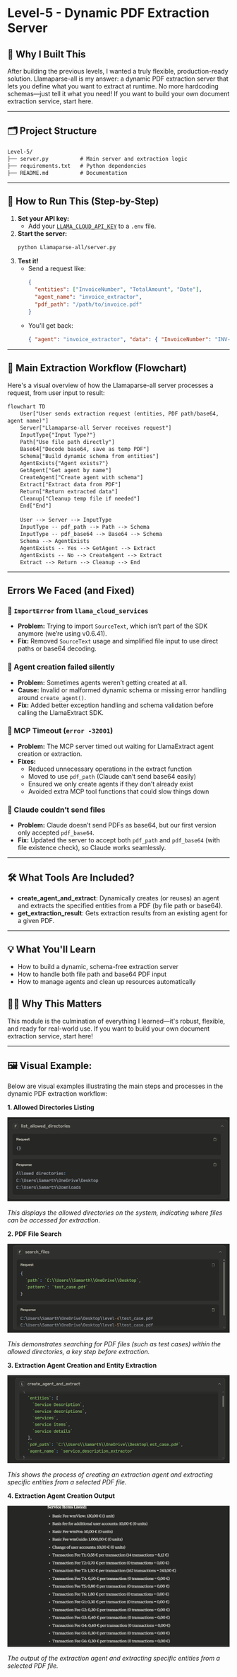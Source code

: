 # Level-5 - Dynamic PDF Extraction Server

## 🚀 Why I Built This

After building the previous levels, I wanted a truly flexible, production-ready solution. Llamaparse-all is my answer: a dynamic PDF extraction server that lets you define what you want to extract at runtime. No more hardcoding schemas—just tell it what you need! If you want to build your own document extraction service, start here.

---

## 🗂️ Project Structure

```
Level-5/
├── server.py          # Main server and extraction logic
├── requirements.txt   # Python dependencies
├── README.md          # Documentation
```

---

## 🚀 How to Run This (Step-by-Step)

1. **Set your API key:**
   - Add your [`LLAMA_CLOUD_API_KEY`](https://cloud.llamaindex.ai/project/6d759a43-6134-4e3e-844f-2f4a6cd400a6) to a `.env` file.
2. **Start the server:**
   ```bash
   python Llamaparse-all/server.py
   ```
3. **Test it!**
   - Send a request like:
     ```json
     {
       "entities": ["InvoiceNumber", "TotalAmount", "Date"],
       "agent_name": "invoice_extractor",
       "pdf_path": "/path/to/invoice.pdf"
     }
     ```
   - You'll get back:
     ```json
     { "agent": "invoice_extractor", "data": { "InvoiceNumber": "INV-12345", "TotalAmount": "$100.00", "Date": "2024-06-01" } }
     ```

---

## 🔄 Main Extraction Workflow (Flowchart)

Here's a visual overview of how the Llamaparse-all server processes a request, from user input to result:

```mermaid
flowchart TD
    User["User sends extraction request (entities, PDF path/base64, agent name)"]
    Server["Llamaparse-all Server receives request"]
    InputType{"Input Type?"}
    Path["Use file path directly"]
    Base64["Decode base64, save as temp PDF"]
    Schema["Build dynamic schema from entities"]
    AgentExists{"Agent exists?"}
    GetAgent["Get agent by name"]
    CreateAgent["Create agent with schema"]
    Extract["Extract data from PDF"]
    Return["Return extracted data"]
    Cleanup["Cleanup temp file if needed"]
    End["End"]

    User --> Server --> InputType
    InputType -- pdf_path --> Path --> Schema
    InputType -- pdf_base64 --> Base64 --> Schema
    Schema --> AgentExists
    AgentExists -- Yes --> GetAgent --> Extract
    AgentExists -- No --> CreateAgent --> Extract
    Extract --> Return --> Cleanup --> End
```

---

## Errors We Faced (and Fixed)

### 🔸 `ImportError` from `llama_cloud_services`

* **Problem:** Trying to import `SourceText`, which isn’t part of the SDK anymore (we’re using v0.6.41).
* **Fix:** Removed `SourceText` usage and simplified file input to use direct paths or base64 decoding.


### 🔸 Agent creation failed silently

* **Problem:** Sometimes agents weren’t getting created at all.
* **Cause:** Invalid or malformed dynamic schema or missing error handling around `create_agent()`.
* **Fix:** Added better exception handling and schema validation before calling the LlamaExtract SDK.


### 🔸 MCP Timeout (`error -32001`)

* **Problem:** The MCP server timed out waiting for LlamaExtract agent creation or extraction.
* **Fixes:**
  * Reduced unnecessary operations in the extract function
  * Moved to use `pdf_path` (Claude can’t send base64 easily)
  * Ensured we only create agents if they don’t already exist
  * Avoided extra MCP tool functions that could slow things down


### 🔸 Claude couldn’t send files

* **Problem:** Claude doesn’t send PDFs as base64, but our first version only accepted `pdf_base64`.
* **Fix:** Updated the server to accept both `pdf_path` and `pdf_base64` (with file existence check), so Claude works seamlessly.

---

## 🛠️ What Tools Are Included?

- **create_agent_and_extract**: Dynamically creates (or reuses) an agent and extracts the specified entities from a PDF (by file path or base64).
- **get_extraction_result**: Gets extraction results from an existing agent for a given PDF.

---

## 💡 What You'll Learn
- How to build a dynamic, schema-free extraction server
- How to handle both file path and base64 PDF input
- How to manage agents and clean up resources automatically

## 🧑‍💻 Why This Matters
This module is the culmination of everything I learned—it's robust, flexible, and ready for real-world use. If you want to build your own document extraction service, start here!

---
  
## 🖼️ Visual Example:

Below are visual examples illustrating the main steps and processes in the dynamic PDF extraction workflow:

**1. Allowed Directories Listing**

![Image 1](../Images/image.png)
 
 *This displays the allowed directories on the system, indicating where files can be accessed for extraction.*

**2. PDF File Search**

![Image 2](../Images/Screenshot%202025-07-09%20190336.png)
 
 *This demonstrates searching for PDF files (such as test cases) within the allowed directories, a key step before extraction.*

**3. Extraction Agent Creation and Entity Extraction**

![Image 3](../Images/Screenshot%202025-07-09%20190355.png)
 
 *This shows the process of creating an extraction agent and extracting specific entities from a selected PDF file.*

**4. Extraction Agent Creation Output**

![Image 4](../Images/Screenshot%202025-07-09%20190411.png)
 
 *The output of the extraction agent and extracting specific entities from a selected PDF file.*  
